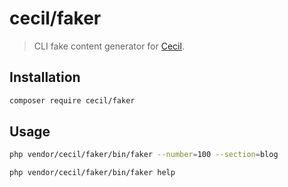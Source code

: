 # cecil/faker

> CLI fake content generator for [Cecil](https://cecil.app).

## Installation

```bash
composer require cecil/faker
```

## Usage

```bash
php vendor/cecil/faker/bin/faker --number=100 --section=blog
```

```bash
php vendor/cecil/faker/bin/faker help
```
